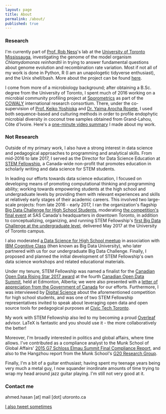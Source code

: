```yaml
---
layout: page
title: About
permalink: /about/
published: true
---
```


### Research

I'm currently part of [Prof. Rob Ness](http://sites.utm.utoronto.ca/ness/content/research)'s lab at the [University of Toronto Mississauga](http://www.utm.utoronto.ca/biology/), investigating the genome of the model organism _Chlamydomonas reinhardtii_ in trying to answer fundamental questions about genome evolution and recombination rate variation. Most if not all of my work is done in Python, R (I am an unapologetic tidyverse enthusiast), and the Unix shell/bash. More about the project can be found [here](https://github.com/aays/fiftyshadesofgreen/wiki).

I come from more of a microbiology background; after obtaining a B.Sc. degree from the University of Toronto, I spent much of 2016 working on a microbial community profiling project at [Sporometrics](http://sporometrics.com) as part of the [COWALY](http://cowaly.com) international research consortium. There, under the co-supervision of [Prof. Keiko Yoshioka](http://labs.csb.utoronto.ca/yoshioka/) and [Dr. Yaima Arocha Rosete](http://www.sporometrics.com/company/team/dr-yaima-arocha-rosete/), I used both sequence-based and culturing methods in order to profile endophytic microbial diversity in coconut tree samples obtained from Grand-Lahou, Côte d'Ivoire. Here's a [one-minute video summary](https://www.youtube.com/watch?v=59eKe4kp1bU) I made about my work.

### Not Research

Outside of my primary work, I also have a strong interest in data science and pedagogical approaches to programming and analytical skills. From mid-2016 to late 2017, I served as the Director for Data Science Education at [STEM Fellowship](http://stemfellowship.org), a Canada-wide non-profit that promotes education in scholarly writing and data science for STEM students. 

In leading our efforts towards data science education, I focused on developing means of promoting computational thinking and programming ability; working towards empowering students at the high school and undergraduate levels by providing them with relevant experiences and skills at relatively early stages of their academic careers. This involved two large-scale projects: from late 2016 - early 2017, I ran the organization's flagship [Big Data Challenge for High School Students](http://stemfellowship.org/big-data-challenge/), moderating [the competition's final event](https://www.overleaf.com/blog/464-stem-fellowship-and-overleaf-empowering-early-career-researchers#.WcsGS2XQ2AQ) at SAS Canada's headquarters in downtown Toronto, in addition to conceptualizing, organizing, and running STEM Fellowship's [first Big Data Challenge at the undergraduate level](https://bigdatachallenge.github.io), delivered May 2017 at the University of Toronto campus. 

I also moderated [a Data Science for High School meetup](https://www.meetup.com/Cognitive-Toronto/events/234590958/?_cookie-check=ieVpIEJT82Jgco_Y) in association with [IBM Cognitive Class](cognitiveclass.ai) (then known as Big Data University), who later partnered with us for our undergraduate Big Data Challenge. Finally, I proposed and planned the initial development of STEM Fellowship's own data science workshops and related educational materials.

Under my tenure, STEM Fellowship was named a finalist for the [Canadian Open Data Rising Star 2017 award](http://opendatasummit.ca/wp-content/uploads/2017/06/CanadianOpenDataAwards2017JuryStatementFINAL.pdf) at the fourth [Canadian Open Data Summit](http://opendatasummit.ca), held at Edmonton, Alberta; we were also presented with a [letter of appreciation from the Government of Canada](http://stemfellowship.org/wp-content/uploads/2016/10/honourable_scroll.jpg) for our efforts. Furthermore, I was interviewed by [Digital Science](https://www.digital-science.com/blog/tech/digital-science-sponsor-stem-fellowship-big-data-challenge/) about the aforementioned competition for high school students, and was one of two STEM Fellowship representatives invited to speak about leveraging open data and open source tools for pedagogical purposes at [Civic Tech Toronto](https://www.youtube.com/watch?v=yhOrvPaNqRY).

My work with STEM Fellowship also led to my becoming a proud [Overleaf](https://www.overleaf.com/advisors#!members) advisor. LaTeX is fantastic and you should use it - the more collaboratively the better!

Moreover, I'm broadly interested in politics and global affairs, where time allows. I've contributed as a compliance analyst to the Munk School of Global Affairs' [2015 G7 Schloss Elmau Summit Final Compliance Report](http://www.g8.utoronto.ca/evaluations/2015compliance-final/), and also to the Hangzhou report from the Munk School's [G20 Research Group](http://www.g20.utoronto.ca). 

Finally, I'm a bit of a guitar enthusiast; having spent my teenage years being very much a metal guy, I now squander inordinate amounts of time trying to wrap my head around jazz guitar playing. I'm still not very good at it.

### Contact me

ahmed.hasan [at] mail [dot] utoronto.ca

[I also tweet sometimes](http://twitter.com/microbialwalrus)

